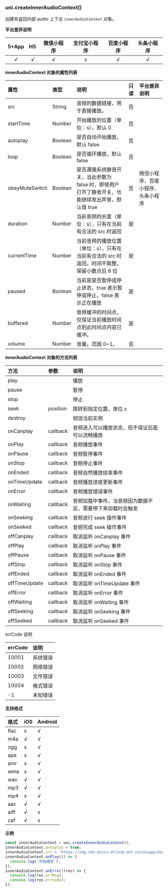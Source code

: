 ### uni.createInnerAudioContext()
创建并返回内部 audio 上下文 `innerAudioContext` 对象。

**平台差异说明**

|5+App|H5|微信小程序|支付宝小程序|百度小程序|头条小程序|
|:-:|:-:|:-:|:-:|:-:|:-:|
|√|√|√|x|√|√|

**innerAudioContext 对象的属性列表**

|属性|类型|说明|只读|平台差异说明|
|:-|:-|:-|:-|:-|
|src|String|音频的数据链接，用于直接播放。|否||
|startTime|Number|开始播放的位置（单位：s），默认 0|否||
|autoplay|Boolean|是否自动开始播放，默认 false|否||
|loop|Boolean|是否循环播放，默认 false|否||
|obeyMuteSwitch|Boolean|是否遵循系统静音开关，当此参数为 false 时，即使用户打开了静音开关，也能继续发出声音，默认值 true|否|微信小程序、百度小程序、头条小程序|
|duration|Number|当前音频的长度（单位：s），只有在当前有合法的 src 时返回|是||
|currentTime|Number|当前音频的播放位置（单位：s），只有在当前有合法的 src 时返回，时间不取整，保留小数点后 6 位|是||
|paused|Boolean|当前是是否暂停或停止状态，true 表示暂停或停止，false 表示正在播放|是||
|buffered|Number|音频缓冲的时间点，仅保证当前播放时间点到此时间点内容已缓冲。|是||
|volume|Number|音量。范围 0~1。|否|&nbsp;|


**innerAudioContext 对象的方法列表**

|方法|参数|说明|
|:-|:-|:-|
|play||播放|
|pause||暂停|
|stop||停止|
|seek|position|跳转到指定位置，单位 s|
|destroy||销毁当前实例|
|onCanplay|callback|音频进入可以播放状态，但不保证后面可以流畅播放|
|onPlay|callback|音频播放事件|
|onPause|callback|音频暂停事件|
|onStop|callback|音频停止事件|
|onEnded|callback|音频自然播放结束事件|
|onTimeUpdate|callback|音频播放进度更新事件|
|onError|callback|音频播放错误事件|
|onWaiting|callback|音频加载中事件，当音频因为数据不足，需要停下来加载时会触发|
|onSeeking|callback|音频进行 seek 操作事件|
|onSeeked|callback|音频完成 seek 操作事件|
|offCanplay|callback|取消监听 onCanplay 事件|
|offPlay|callback|取消监听 onPlay 事件|
|offPause|callback|取消监听 onPause 事件|
|offStop|callback|取消监听 onStop 事件|
|offEnded|callback|取消监听 onEnded 事件|
|offTimeUpdate|callback|取消监听 onTimeUpdate 事件|
|offError|callback|取消监听 onError 事件|
|offWaiting|callback|取消监听 onWaiting 事件|
|offSeeking|callback|取消监听 onSeeking 事件|
|offSeeked|callback|取消监听 onSeeked 事件|

errCode 说明

|errCode|说明|
|:-|:-|
|10001|系统错误|
|10002|网络错误|
|10003|文件错误|
|10004|格式错误|
|-1|未知错误|


**支持格式**

|格式|iOS|Android|
|:-|:-|:-|
|flac	|x|√|
|m4a	|√|√|
|ogg	|x|√|
|ape	|x|√|
|amr	|x|√|
|wma	|x|√|
|wav	|√|√|
|mp3	|√|√|
|mp4	|x|√|
|aac	|√|√|
|aiff	|√|x|
|caf	|√|x|

**示例**

```javascript
const innerAudioContext = uni.createInnerAudioContext();
innerAudioContext.autoplay = true;
innerAudioContext.src = 'https://img-cdn-qiniu.dcloud.net.cn/uniapp/audio/music.mp3';
innerAudioContext.onPlay(() => {
  console.log('开始播放');
});
innerAudioContext.onError((res) => {
  console.log(res.errMsg);
  console.log(res.errCode);
});
```